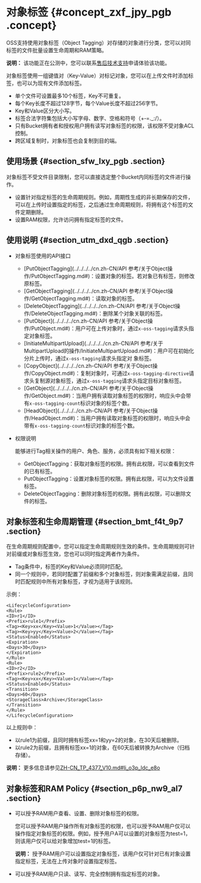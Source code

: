 # 对象标签 {#concept_zxf_jpy_pgb .concept}

OSS支持使用对象标签（Object Tagging）对存储的对象进行分类，您可以对同标签的文件批量设置生命周期和RAM策略。

**说明：** 该功能正在公测中，您可以联系[售后技术支持](https://selfservice.console.aliyun.com/ticket/createIndex)申请体验该功能。

对象标签使用一组键值对（Key-Value）对标记对象，您可以在上传文件时添加标签，也可以为现有文件添加标签。

-   单个文件可设置最多10个标签，Key不可重复。
-   每个Key长度不超过128字节，每个Value长度不超过256字节。
-   Key和Value区分大小写。
-   标签合法字符集包括大小写字母、数字、空格和符号（+‑=.\_:/）。
-   只有Bucket拥有者和授权用户拥有读写对象标签的权限，该权限不受对象ACL控制。
-   跨区域复制时，对象标签也会复制到目的端。

## 使用场景 {#section_sfw_lxy_pgb .section}

对象标签不受文件目录限制，您可以直接选定整个Bucket内同标签的文件进行操作。

-   设置针对指定标签的生命周期规则。例如，周期性生成的非长期保存的文件，可以在上传时设置指定的标签，之后通过生命周期规则，将拥有这个标签的文件定期删除。
-   设置RAM权限，允许访问拥有指定标签的文件。

## 使用说明 {#section_utm_dxd_qgb .section}

-   对象标签使用的API接口
    -   [PutObjectTagging](../../../../cn.zh-CN/API 参考/关于Object操作/PutObjectTagging.md#)：设置对象的标签。若对象已有标签，则修改原标签。
    -   [GetObjectTagging](../../../../cn.zh-CN/API 参考/关于Object操作/GetObjectTagging.md#)：读取对象的标签。
    -   [DeleteObjectTagging](../../../../cn.zh-CN/API 参考/关于Object操作/DeleteObjectTagging.md#)：删除某个对象关联的标签。
    -   [PutObject](../../../../cn.zh-CN/API 参考/关于Object操作/PutObject.md#)：用户可在上传对象时，通过`x‑oss‑tagging`请求头指定对象标签。
    -   [InitiateMultipartUpload](../../../../cn.zh-CN/API 参考/关于MultipartUpload的操作/InitiateMultipartUpload.md#)：用户可在初始化分片上传时，通过`x‑oss‑tagging`请求头指定对 象标签。
    -   [CopyObject](../../../../cn.zh-CN/API 参考/关于Object操作/CopyObject.md#)：复制对象时，可通过`x‑oss‑tagging‑directive`请求头复制源对象标签，通过`x‑oss‑tagging`请求头指定目标对象标签。
    -   [GetObject](../../../../cn.zh-CN/API 参考/关于Object操作/GetObject.md#)：当用户拥有读取对象标签的权限时，响应头中会带有`x‑oss‑tagging‑count`标识对象的标签个数。
    -   [HeadObject](../../../../cn.zh-CN/API 参考/关于Object操作/HeadObject.md#)：当用户拥有读取对象标签的权限时，响应头中会带有`x‑oss‑tagging‑count`标识对象的标签个数。
-   权限说明

    能够进行Tag相关操作的用户、角色、服务，必须具有如下相关权限：

    -   GetObjectTagging：获取对象标签的权限。拥有此权限，可以查看到文件的已有标签。
    -   PutObjectTagging：设置对象标签的权限。拥有此权限，可以为文件设置标签。
    -   DeleteObjectTagging：删除对象标签的权限。拥有此权限，可以删除文件的标签。

## 对象标签和生命周期管理 {#section_bmt_f4t_9p7 .section}

在生命周期规则配置中，您可以指定生命周期规则生效的条件。生命周期规则可针对前缀或对象标签生效，您也可以同时指定两者作为条件。

-   Tag条件中，标签的Key和Value必须同时匹配。
-   同一个规则中，若同时配置了前缀和多个对象标签，则对象需满足前缀，且同时匹配规则中所有对象标签，才视为适用于该规则。

示例：

``` {#codeblock_rvy_l3x_3fi}
<LifecycleConfiguration>
<Rule>
<ID>r1</ID>
<Prefix>rule1</Prefix>
<Tag><Key>xx</Key><Value>1</Value></Tag>
<Tag><Key>yy</Key><Value>2</Value></Tag>
<Status>Enabled</Status>
<Expiration>
<Days>30</Days>
</Expiration>
</Rule>
<Rule>
<ID>r2</ID>
<Prefix>rule2</Prefix>
<Tag><Key>xx</Key><Value>1</Value></Tag>
<Status>Enabled</Status>
<Transition>
<Days>60</Days>
<StorageClass>Archive</StorageClass>
</Transition>
</Rule>
</LifecycleConfiguration>
```

以上规则中：

-   以rule1为前缀，且同时拥有标签xx=1和yy=2的对象，在30天后被删除。
-   以rule2为前缀，且拥有标签xx=1的对象，在60天后被转换为Archive（归档存储）。

**说明：** 更多信息请参见[ZH-CN\_TP\_4377\_V10.md\#li\_o3p\_ldc\_e8o](cn.zh-CN/开发指南/管理文件/管理文件生命周期.md#li_o3p_ldc_e8o)

## 对象标签和RAM Policy {#section_p6p_nw9_al7 .section}

-   可以授予RAM用户查看、设置、删除对象标签的权限。

    您可以授予RAM用户操作所有对象标签的权限，也可以授予RAM用户仅可以操作指定对象标签的权限。例如，授予用户A可以设置的对象标签为test=1，则该用户仅可以给对象增加test=1的标签。

    **说明：** 授予RAM用户可以设置指定对象标签，该用户仅可针对已有对象设置指定标签，无法在上传对象时设置指定标签。

-   可以授予RAM用户只读、读写、完全控制拥有指定标签的对象。

